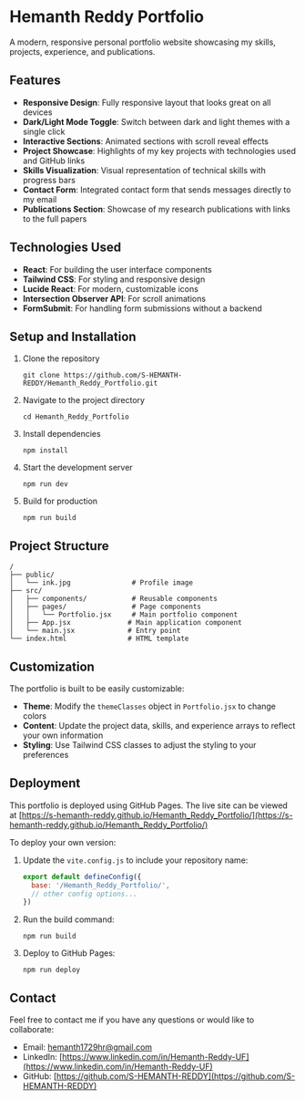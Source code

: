 # Hemanth Reddy Portfolio

A modern, responsive personal portfolio website showcasing my skills, projects, experience, and publications.

## Features

- **Responsive Design**: Fully responsive layout that looks great on all devices
- **Dark/Light Mode Toggle**: Switch between dark and light themes with a single click
- **Interactive Sections**: Animated sections with scroll reveal effects
- **Project Showcase**: Highlights of my key projects with technologies used and GitHub links
- **Skills Visualization**: Visual representation of technical skills with progress bars
- **Contact Form**: Integrated contact form that sends messages directly to my email
- **Publications Section**: Showcase of my research publications with links to the full papers

## Technologies Used

- **React**: For building the user interface components
- **Tailwind CSS**: For styling and responsive design
- **Lucide React**: For modern, customizable icons
- **Intersection Observer API**: For scroll animations
- **FormSubmit**: For handling form submissions without a backend

## Setup and Installation

1. Clone the repository
   ```
   git clone https://github.com/S-HEMANTH-REDDY/Hemanth_Reddy_Portfolio.git
   ```

2. Navigate to the project directory
   ```
   cd Hemanth_Reddy_Portfolio
   ```

3. Install dependencies
   ```
   npm install
   ```

4. Start the development server
   ```
   npm run dev
   ```

5. Build for production
   ```
   npm run build
   ```

## Project Structure

```
/
├── public/
│   └── ink.jpg               # Profile image
├── src/
│   ├── components/           # Reusable components
│   ├── pages/                # Page components
│   │   └── Portfolio.jsx     # Main portfolio component
│   ├── App.jsx              # Main application component
│   └── main.jsx             # Entry point
└── index.html               # HTML template
```

## Customization

The portfolio is built to be easily customizable:

- **Theme**: Modify the `themeClasses` object in `Portfolio.jsx` to change colors
- **Content**: Update the project data, skills, and experience arrays to reflect your own information
- **Styling**: Use Tailwind CSS classes to adjust the styling to your preferences

## Deployment

This portfolio is deployed using GitHub Pages. The live site can be viewed at [https://s-hemanth-reddy.github.io/Hemanth_Reddy_Portfolio/](https://s-hemanth-reddy.github.io/Hemanth_Reddy_Portfolio/)

To deploy your own version:

1. Update the `vite.config.js` to include your repository name:
   ```js
   export default defineConfig({
     base: '/Hemanth_Reddy_Portfolio/',
     // other config options...
   })
   ```

2. Run the build command:
   ```
   npm run build
   ```

3. Deploy to GitHub Pages:
   ```
   npm run deploy
   ```

## Contact

Feel free to contact me if you have any questions or would like to collaborate:

- Email: [hemanth1729hr@gmail.com](mailto:hemanth1729hr@gmail.com)
- LinkedIn: [https://www.linkedin.com/in/Hemanth-Reddy-UF](https://www.linkedin.com/in/Hemanth-Reddy-UF)
- GitHub: [https://github.com/S-HEMANTH-REDDY](https://github.com/S-HEMANTH-REDDY)
